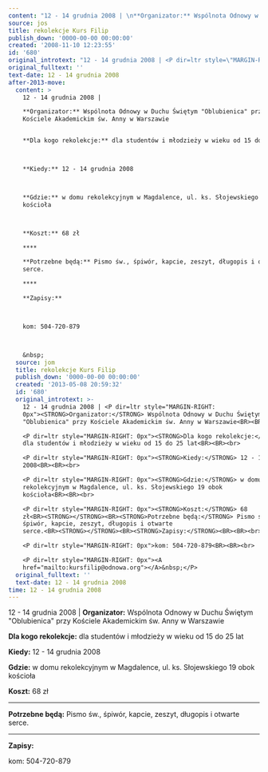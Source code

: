 ```yaml
---
content: "12 - 14 grudnia 2008 | \n**Organizator:** Wspólnota Odnowy w Duchu Świętym \"Oblubienica\" przy Kościele Akademickim św. Anny w Warszawie\n\n**Dla kogo rekolekcje:** dla studentów i młodzieży w wieku od 15 do 25 lat\n\n\n**Kiedy:** 12 - 14 grudnia 2008\n\n\n**Gdzie:** w domu rekolekcyjnym w Magdalence, ul. ks. Słojewskiego 19 obok kościoła\n\n\n**Koszt:** 68 zł\n****\n**Potrzebne będą:** Pismo św., śpiwór, kapcie, zeszyt, długopis i otwarte serce.\n****\n**Zapisy:**\n\n\nkom: 504-720-879\n\n\n&nbsp;\n\n\n<!--CONTENT FROM OLD SERVER (jos before 2013): 12 - 14 grudnia 2008 | \n**Organizator:** Wspólnota Odnowy w Duchu Świętym \"Oblubienica\" przy Kościele Akademickim św. Anny w Warszawie\n\n\r\n\n**Dla kogo rekolekcje:** dla studentów i młodzieży w wieku od 15 do 25 lat\n\r\n\n**Kiedy:** 12 - 14 grudnia 2008\n\r\n\n**Gdzie:** w domu rekolekcyjnym w Magdalence, ul. ks. Słojewskiego 19 obok kościoła\n\r\n\n**Koszt:** 68 zł\n****\n**Potrzebne będą:** Pismo św., śpiwór, kapcie, zeszyt, długopis i otwarte serce.\n****\n**Zapisy:**\n\r\n\nkom: 504-720-879\n\r\n\n&nbsp;\n\n-->"
source: jos
title: rekolekcje Kurs Filip
publish_down: '0000-00-00 00:00:00'
created: '2008-11-10 12:23:55'
id: '680'
original_introtext: "12 - 14 grudnia 2008 | <P dir=ltr style=\"MARGIN-RIGHT: 0px\"><STRONG>Organizator:</STRONG> Wspólnota Odnowy w Duchu Świętym \"Oblubienica\" przy Kościele Akademickim św. Anny w Warszawie<BR><BR><BR><br>\r\n<P dir=ltr style=\"MARGIN-RIGHT: 0px\"><STRONG>Dla kogo rekolekcje:</STRONG> dla studentów i młodzieży w wieku od 15 do 25 lat<BR><BR><br>\r\n<P dir=ltr style=\"MARGIN-RIGHT: 0px\"><STRONG>Kiedy:</STRONG> 12 - 14 grudnia 2008<BR><BR><br>\r\n<P dir=ltr style=\"MARGIN-RIGHT: 0px\"><STRONG>Gdzie:</STRONG> w domu rekolekcyjnym w Magdalence, ul. ks. Słojewskiego 19 obok kościoła<BR><BR><br>\r\n<P dir=ltr style=\"MARGIN-RIGHT: 0px\"><STRONG>Koszt:</STRONG> 68 zł<BR><STRONG></STRONG><BR><STRONG>Potrzebne będą:</STRONG> Pismo św., śpiwór, kapcie, zeszyt, długopis i otwarte serce.<BR><STRONG></STRONG><BR><STRONG>Zapisy:</STRONG><BR><BR><br>\r\n<P dir=ltr style=\"MARGIN-RIGHT: 0px\">kom: 504-720-879<BR><BR><br>\r\n<P dir=ltr style=\"MARGIN-RIGHT: 0px\"><A href=\"mailto:kursfilip@odnowa.org\"></A>&nbsp;</P>"
original_fulltext: ''
text-date: 12 - 14 grudnia 2008
after-2013-move:
  content: >
    12 - 14 grudnia 2008 | 

    **Organizator:** Wspólnota Odnowy w Duchu Świętym "Oblubienica" przy
    Kościele Akademickim św. Anny w Warszawie


    **Dla kogo rekolekcje:** dla studentów i młodzieży w wieku od 15 do 25 lat



    **Kiedy:** 12 - 14 grudnia 2008



    **Gdzie:** w domu rekolekcyjnym w Magdalence, ul. ks. Słojewskiego 19 obok
    kościoła



    **Koszt:** 68 zł

    ****

    **Potrzebne będą:** Pismo św., śpiwór, kapcie, zeszyt, długopis i otwarte
    serce.

    ****

    **Zapisy:**



    kom: 504-720-879



    &nbsp;
  source: jom
  title: rekolekcje Kurs Filip
  publish_down: '0000-00-00 00:00:00'
  created: '2013-05-08 20:59:32'
  id: '680'
  original_introtext: >-
    12 - 14 grudnia 2008 | <P dir=ltr style="MARGIN-RIGHT:
    0px"><STRONG>Organizator:</STRONG> Wspólnota Odnowy w Duchu Świętym
    "Oblubienica" przy Kościele Akademickim św. Anny w Warszawie<BR><BR><BR><br>

    <P dir=ltr style="MARGIN-RIGHT: 0px"><STRONG>Dla kogo rekolekcje:</STRONG>
    dla studentów i młodzieży w wieku od 15 do 25 lat<BR><BR><br>

    <P dir=ltr style="MARGIN-RIGHT: 0px"><STRONG>Kiedy:</STRONG> 12 - 14 grudnia
    2008<BR><BR><br>

    <P dir=ltr style="MARGIN-RIGHT: 0px"><STRONG>Gdzie:</STRONG> w domu
    rekolekcyjnym w Magdalence, ul. ks. Słojewskiego 19 obok
    kościoła<BR><BR><br>

    <P dir=ltr style="MARGIN-RIGHT: 0px"><STRONG>Koszt:</STRONG> 68
    zł<BR><STRONG></STRONG><BR><STRONG>Potrzebne będą:</STRONG> Pismo św.,
    śpiwór, kapcie, zeszyt, długopis i otwarte
    serce.<BR><STRONG></STRONG><BR><STRONG>Zapisy:</STRONG><BR><BR><br>

    <P dir=ltr style="MARGIN-RIGHT: 0px">kom: 504-720-879<BR><BR><br>

    <P dir=ltr style="MARGIN-RIGHT: 0px"><A
    href="mailto:kursfilip@odnowa.org"></A>&nbsp;</P>
  original_fulltext: ''
  text-date: 12 - 14 grudnia 2008
time: 12 - 14 grudnia 2008
---
```

12 - 14 grudnia 2008 | 
**Organizator:** Wspólnota Odnowy w Duchu Świętym "Oblubienica" przy Kościele Akademickim św. Anny w Warszawie

**Dla kogo rekolekcje:** dla studentów i młodzieży w wieku od 15 do 25 lat


**Kiedy:** 12 - 14 grudnia 2008


**Gdzie:** w domu rekolekcyjnym w Magdalence, ul. ks. Słojewskiego 19 obok kościoła


**Koszt:** 68 zł
****
**Potrzebne będą:** Pismo św., śpiwór, kapcie, zeszyt, długopis i otwarte serce.
****
**Zapisy:**


kom: 504-720-879


&nbsp;


<!--CONTENT FROM OLD SERVER (jos before 2013): 12 - 14 grudnia 2008 | 
**Organizator:** Wspólnota Odnowy w Duchu Świętym "Oblubienica" przy Kościele Akademickim św. Anny w Warszawie



**Dla kogo rekolekcje:** dla studentów i młodzieży w wieku od 15 do 25 lat


**Kiedy:** 12 - 14 grudnia 2008


**Gdzie:** w domu rekolekcyjnym w Magdalence, ul. ks. Słojewskiego 19 obok kościoła


**Koszt:** 68 zł
****
**Potrzebne będą:** Pismo św., śpiwór, kapcie, zeszyt, długopis i otwarte serce.
****
**Zapisy:**


kom: 504-720-879


&nbsp;

-->

<!--{{json:{"created_date":"2008-11-10 12:23:55","publish_down":"0000-00-00 00:00:00","id":"680"}}}-->